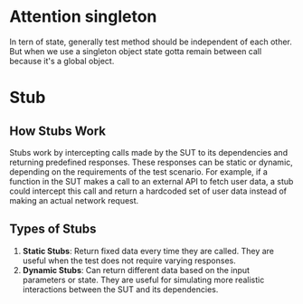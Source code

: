 
# Attention singleton
 In tern of state, generally test method should be independent of each other.
 But when we use a singleton object state gotta remain between call because it's a global object.


# Stub

## How Stubs Work

Stubs work by intercepting calls made by the SUT to its dependencies and returning predefined responses. 
These responses can be static or dynamic, depending on the requirements of the test scenario. 
For example, if a function in the SUT makes a call to an external API to fetch user data, a stub could intercept this call and return a hardcoded set of user data instead of making an actual network request.

## Types of Stubs

1. **Static Stubs**: Return fixed data every time they are called. They are useful when the test does not require varying responses.
2. **Dynamic Stubs**: Can return different data based on the input parameters or state. They are useful for simulating more realistic interactions between the SUT and its dependencies.